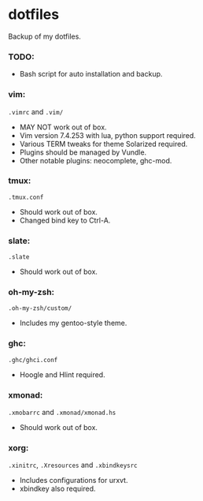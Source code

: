 dotfiles
===

Backup of my dotfiles.

### TODO:
* Bash script for auto installation and backup.

### vim:
`.vimrc` and `.vim/`
* MAY NOT work out of box.
* Vim version 7.4.253 with lua, python support required.
* Various TERM tweaks for theme Solarized required.
* Plugins should be managed by Vundle.
* Other notable plugins: neocomplete, ghc-mod.

### tmux:
`.tmux.conf`
* Should work out of box.
* Changed bind key to Ctrl-A.

### slate:
`.slate`
* Should work out of box.

### oh-my-zsh:
`.oh-my-zsh/custom/`
* Includes my gentoo-style theme.

### ghc:
`.ghc/ghci.conf`
* Hoogle and Hlint required.

### xmonad:
`.xmobarrc` and `.xmonad/xmonad.hs`
* Should work out of box.

### xorg:
`.xinitrc`, `.Xresources` and `.xbindkeysrc`
* Includes configurations for urxvt.
* xbindkey also required.

